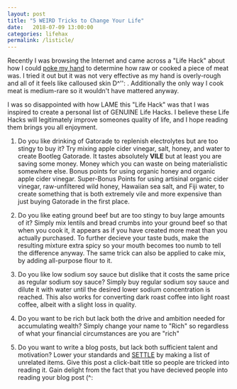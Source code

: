 ```yaml
---
layout: post
title: "5 WEIRD Tricks to Change Your Life"
date:   2018-07-09 13:00:00
categories: lifehax
permalink: /listicle/
---
```


Recently I was browsing the Internet and came across a \"Life Hack\" about how I could [poke my hand][1] to determine how raw or cooked a piece of meat was. I tried it out but it was not very effective as my hand is overly-rough and all of it feels like calloused skin D^\'': . Additionally the only way I cook meat is medium-rare so it wouldn't have mattered anyway. 

I was so disappointed with how LAME this \"Life Hack\" was that I was inspired to create a personal list of GENUINE Life Hacks. I believe these Life Hacks will legitimately improve someones quality of life, and I hope reading them brings you all enjoyment.

1. Do you like drinking of Gatorade to replenish electrolytes but are too stingy to buy it? Try mixing apple cider vinegar, salt, honey, and water to create Bootleg Gatorade. It tastes absolutely **VILE** but at least you are saving some money. Money which you can waste on being materialistic somewhere else. Bonus points for using organic honey and organic apple cider vinegar. Super-Bonus Points for using artisinal organic cider vinegar, raw-unfiltered wild honey, Hawaiian sea salt, and Fiji water, to create something that is both extremely vile and more expensive than just buying Gatorade in the first place.

2. Do you like eating ground beef but are too stingy to buy large amounts of it? Simply mix lentils and bread crumbs into your ground beef so that when you cook it, it appears as if you have created more meat than you actually purchased. To further decieve your taste buds, make the resulting mixture extra spicy so your mouth becomes too numb to tell the difference anyway. The same trick can also be applied to cake mix, by adding all-purpose flour to it.

3. Do you like low sodium soy sauce but dislike that it costs the same price as regular sodium soy sauce? Simply buy regular sodium soy sauce and dilute it with water until the desired lower sodium concentration is reached. This also works for converting dark roast coffee into light roast coffee, albeit with a slight loss in quality.

4. Do you want to be rich but lack both the drive and ambition needed for accumulating wealth? Simply change your name to \"Rich\" so regardless of what your financial circumstances are you are \"rich\"

5. Do you want to write a blog posts, but lack both sufficient talent and motivation? Lower your standards and [SETTLE][2] by making a list of unrelated items. Give this post a click-bait title so people are tricked into reading it. Gain delight from the fact that you have decieved people into reading your blog post (^: 

[1]: https://www.simplyrecipes.com/recipes/the_finger_test_to_check_the_doneness_of_meat/
[2]: /settlements/